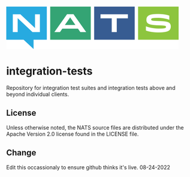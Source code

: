 ![NATS](images/large-logo.png)

# integration-tests
Repository for integration test suites and integration tests above and beyond individual clients.

## License

Unless otherwise noted, the NATS source files are distributed
under the Apache Version 2.0 license found in the LICENSE file.

## Change

Edit this occassionaly to ensure github thinks it's live. 08-24-2022
